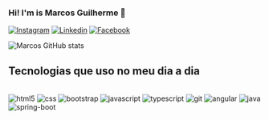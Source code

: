 
### Hi! I'm is Marcos Guilherme 👋

[![Instagram](https://img.shields.io/badge/Instagram-E4405F?style=for-the-badge&logo=instagram&logoColor=white)](https://www.instagram.com/guilherme0511_dev/)
[![Linkedin](https://img.shields.io/badge/LinkedIn-0077B5?style=for-the-badge&logo=linkedin&logoColor=white)](https://www.linkedin.com/in/marcos-guilherme-sousa-rocha-b5a7161b3/)
[![Facebook](https://img.shields.io/badge/Facebook-1877F2?style=for-the-badge&logo=facebook&logoColor=white)](https://www.facebook.com/marcos.guilherme.9638/)

![Marcos GitHub stats](https://github-readme-stats.vercel.app/api?username=marcos505&show_icons=true&theme=radical)

## Tecnologias que uso no meu dia a dia

<div style="display: inline_block"><br/>
    <img alt="html5" src="https://img.shields.io/badge/HTML5-E34F26?style=for-the-badge&logo=html5&logoColor=whitehttps://img.shields.io/badge/HTML5-E34F26?style=for-the-badge&logo=html5&logoColor=white">
    <img alt="css" src="https://img.shields.io/badge/CSS3-1572B6?style=for-the-badge&logo=css3&logoColor=white">    
    <img alt="bootstrap" src="https://img.shields.io/badge/Bootstrap-563D7C?style=for-the-badge&logo=bootstrap&logoColor=white">   
    <img alt="javascript" src="https://img.shields.io/badge/JavaScript-F7DF1E?style=for-the-badge&logo=javascript&logoColor=black">    
    <img alt="typescript" src="https://img.shields.io/badge/TypeScript-007ACC?style=for-the-badge&logo=typescript&logoColor=white">   
    <img alt="git" src="https://img.shields.io/badge/GIT-E44C30?style=for-the-badge&logo=git&logoColor=white">    
    <img alt="angular" src="https://img.shields.io/badge/Angular-DD0031?style=for-the-badge&logo=angular&logoColor=white">    
    <img alt="java" src="https://img.shields.io/badge/Java-ED8B00?style=for-the-badge&logo=openjdk&logoColor=white">    
    <img alt="spring-boot" src="https://img.shields.io/badge/Spring-6DB33F?style=for-the-badge&logo=spring&logoColor=white">    
</div>

